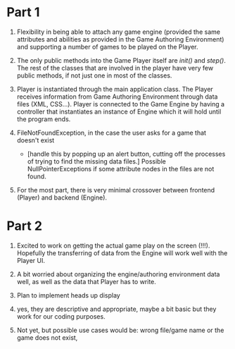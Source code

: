# Part 1

1. Flexibility in being able to attach any game engine (provided the same attributes and abilities as provided in the Game Authoring
Environment) and supporting a number of games to be played on the Player.

2. The only public methods into the Game Player itself are _init()_ and _step()_. The rest of the classes that are involved in the player have very few public methods, if not just one in most of the classes. 

3. Player is instantiated through the main application class. The Player receives information from Game Authoring Environment through data files (XML, CSS...). Player is connected to the Game Engine by having a controller that instantiates an instance of Engine which it will hold until the program ends.

4. FileNotFoundException, in the case the user asks for a game that doesn't exist
	- [handle this by popping up an alert button, cutting off the processes of trying to find the missing data files.]
Possible NullPointerExceptions if some attribute nodes in the files are not found. 
  
5. For the most part, there is very minimal crossover between frontend (Player) and backend (Engine).


# Part 2

1. Excited to work on getting the actual game play on the screen (!!!). Hopefully the transferring of data from the Engine will work well with the Player UI.

2. A bit worried about organizing the engine/authoring environment data well, as well as the data that Player has to write. 

3. Plan to implement heads up display

4. yes, they are descriptive and appropriate, maybe a bit basic but they work for our coding purposes.

5. Not yet, but possible use cases would be: wrong file/game name or the game does not exist,   
